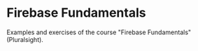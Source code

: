 # Firebase Fundamentals
Examples and exercises of the course "Firebase Fundamentals" (Pluralsight).
